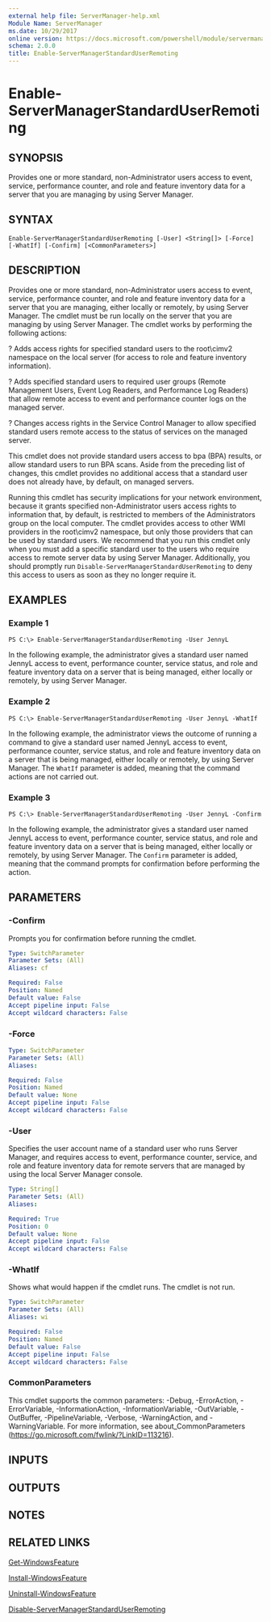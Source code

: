 ```yaml
---
external help file: ServerManager-help.xml
Module Name: ServerManager
ms.date: 10/29/2017
online version: https://docs.microsoft.com/powershell/module/servermanager/enable-servermanagerstandarduserremoting?view=windowsserver2012r2-ps&wt.mc_id=ps-gethelp
schema: 2.0.0
title: Enable-ServerManagerStandardUserRemoting
---
```


# Enable-ServerManagerStandardUserRemoting

## SYNOPSIS
Provides one or more standard, non-Administrator users access to event, service, performance counter, and role and feature inventory data for a server that you are managing by using Server Manager.

## SYNTAX

```
Enable-ServerManagerStandardUserRemoting [-User] <String[]> [-Force] [-WhatIf] [-Confirm] [<CommonParameters>]
```

## DESCRIPTION
Provides one or more standard, non-Administrator users access to event, service, performance counter, and role and feature inventory data for a server that you are managing, either locally or remotely, by using Server Manager.
The cmdlet must be run locally on the server that you are managing by using Server Manager.
The cmdlet works by performing the following actions:

? Adds access rights for specified standard users to the root\cimv2 namespace on the local server (for access to role and feature inventory information).

? Adds specified standard users to required user groups (Remote Management Users, Event Log Readers, and Performance Log Readers) that allow remote access to event and performance counter logs on the managed server.

? Changes access rights in the Service Control Manager to allow specified standard users remote access to the status of services on the managed server.

This cmdlet does not provide standard users access to bpa (BPA) results, or allow standard users to run BPA scans.
Aside from the preceding list of changes, this cmdlet provides no additional access that a standard user does not already have, by default, on managed servers.

Running this cmdlet has security implications for your network environment, because it grants specified non-Administrator users access rights to information that, by default, is restricted to members of the Administrators group on the local computer.
The cmdlet provides access to other WMI providers in the root\cimv2 namespace, but only those providers that can be used by standard users.
We recommend that you run this cmdlet only when you must add a specific standard user to the users who require access to remote server data by using Server Manager.
Additionally, you should promptly run `Disable-ServerManagerStandardUserRemoting` to deny this access to users as soon as they no longer require it.

## EXAMPLES

### Example 1
```
PS C:\> Enable-ServerManagerStandardUserRemoting -User JennyL
```

In the following example, the administrator gives a standard user named JennyL access to event, performance counter, service status, and role and feature inventory data on a server that is being managed, either locally or remotely, by using Server Manager.

### Example 2
```
PS C:\> Enable-ServerManagerStandardUserRemoting -User JennyL -WhatIf
```

In the following example, the administrator views the outcome of running a command to give a standard user named JennyL access to event, performance counter, service status, and role and feature inventory data on a server that is being managed, either locally or remotely, by using Server Manager.
The `WhatIf` parameter is added, meaning that the command actions are not carried out.

### Example 3
```
PS C:\> Enable-ServerManagerStandardUserRemoting -User JennyL -Confirm
```

In the following example, the administrator gives a standard user named JennyL access to event, performance counter, service status, and role and feature inventory data on a server that is being managed, either locally or remotely, by using Server Manager.
The `Confirm` parameter is added, meaning that the command prompts for confirmation before performing the action.

## PARAMETERS

### -Confirm
Prompts you for confirmation before running the cmdlet.

```yaml
Type: SwitchParameter
Parameter Sets: (All)
Aliases: cf

Required: False
Position: Named
Default value: False
Accept pipeline input: False
Accept wildcard characters: False
```

### -Force


```yaml
Type: SwitchParameter
Parameter Sets: (All)
Aliases: 

Required: False
Position: Named
Default value: None
Accept pipeline input: False
Accept wildcard characters: False
```

### -User
Specifies the user account name of a standard user who runs Server Manager, and requires access to event, performance counter, service, and role and feature inventory data for remote servers that are managed by using the local Server Manager console.

```yaml
Type: String[]
Parameter Sets: (All)
Aliases: 

Required: True
Position: 0
Default value: None
Accept pipeline input: False
Accept wildcard characters: False
```

### -WhatIf
Shows what would happen if the cmdlet runs.
The cmdlet is not run.

```yaml
Type: SwitchParameter
Parameter Sets: (All)
Aliases: wi

Required: False
Position: Named
Default value: False
Accept pipeline input: False
Accept wildcard characters: False
```

### CommonParameters
This cmdlet supports the common parameters: -Debug, -ErrorAction, -ErrorVariable, -InformationAction, -InformationVariable, -OutVariable, -OutBuffer, -PipelineVariable, -Verbose, -WarningAction, and -WarningVariable. For more information, see about_CommonParameters (https://go.microsoft.com/fwlink/?LinkID=113216).

## INPUTS

## OUTPUTS

## NOTES

## RELATED LINKS

[Get-WindowsFeature](./Get-WindowsFeature.md)

[Install-WindowsFeature](./Install-WindowsFeature.md)

[Uninstall-WindowsFeature](./Uninstall-WindowsFeature.md)

[Disable-ServerManagerStandardUserRemoting](./Disable-ServerManagerStandardUserRemoting.md)

